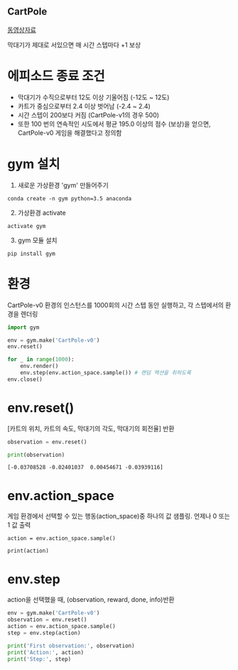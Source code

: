 ## CartPole

[동영상자료](https://codetorial.net/articles/cartpole/_videos/original.mp4)

막대기가 제대로 서있으면 매 시간 스텝마다 +1 보상

# 에피소드 종료 조건

- 막대기가 수직으로부터 12도 이상 기울어짐 (-12도 ~ 12도)
- 카트가 중심으로부터 2.4 이상 벗어남 (-2.4 ~ 2.4)
- 시간 스텝이 200보다 커짐 (CartPole-v1의 경우 500)
- 또한 100 번의 연속적인 시도에서 평균 195.0 이상의 점수 (보상)을 얻으면, CartPole-v0 게임을 해결했다고 정의함

# gym 설치

1. 새로운 가상환경 'gym' 만들어주기

```
conda create -n gym python=3.5 anaconda
```

2. 가상환경 activate

```
activate gym
```

3. gym 모듈 설치

```
pip install gym
```

# 환경

CartPole-v0 환경의 인스턴스를 1000회의 시간 스텝 동안 실행하고, 각 스텝에서의 환경을 렌더링

```python
import gym

env = gym.make('CartPole-v0')
env.reset()

for _ in range(1000):
    env.render()
    env.step(env.action_space.sample()) # 랜덤 액션을 취하도록
env.close()
```

# env.reset()

[카트의 위치, 카트의 속도, 막대기의 각도, 막대기의 회전율] 반환

```python
observation = env.reset()

print(observation)
```

```
[-0.03708528 -0.02401037  0.00454671 -0.03939116]
```

# env.action_space

게임 환경에서 선택할 수 있는 행동(action_space)중 하나의 값 샘플링. 언제나 0 또는 1 값 출력

```
action = env.action_space.sample()

print(action)
```

# env.step

action을 선택했을 때, (observation, reward, done, info)반환

```python
env = gym.make('CartPole-v0')
observation = env.reset()
action = env.action_space.sample()
step = env.step(action)

print('First observation:', observation)
print('Action:', action)
print('Step:', step)
```
